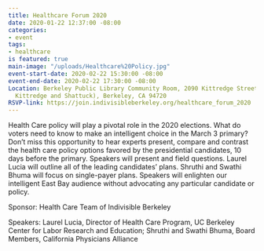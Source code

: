 ```yaml
---
title: Healthcare Forum 2020
date: 2020-01-22 12:37:00 -08:00
categories:
- event
tags:
- healthcare
is featured: true
main-image: "/uploads/Healthcare%20Policy.jpg"
event-start-date: 2020-02-22 15:30:00 -08:00
event-end-date: 2020-02-22 17:30:00 -08:00
Location: Berkeley Public Library Community Room, 2090 Kittredge Street (corner of
  Kittredge and Shattuck), Berkeley, CA 94720
RSVP-link: https://join.indivisibleberkeley.org/healthcare_forum_2020
---
```


Health Care policy will play a pivotal role in the 2020 elections. What do voters need to know to make an intelligent choice in the March 3 primary? Don’t miss this opportunity to hear experts present, compare and contrast the health care policy options favored by the presidential candidates, 10 days before the primary. Speakers will present and field questions. Laurel Lucia will outline all of the leading candidates’ plans. Shruthi and Swathi Bhuma will focus on single-payer plans. Speakers will enlighten our intelligent East Bay audience without advocating any particular candidate or policy.

Sponsor:  Health Care Team of Indivisible Berkeley

Speakers: Laurel Lucia, Director of Health Care Program, UC Berkeley Center for Labor Research and Education; Shruthi and Swathi Bhuma, Board Members, California Physicians Alliance